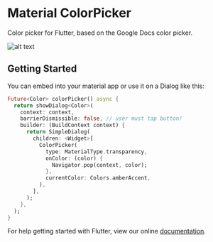 # Material ColorPicker

Color picker for Flutter, based on the Google Docs color picker.

![alt text](https://raw.githubusercontent.com/long1eu/material_color_picker/master/res/extras/demo.png)

## Getting Started

You can embed into your material app or use it on a Dialog like this:

```dart
Future<Color> colorPicker() async {
  return showDialog<Color>(
    context: context,
    barrierDismissible: false, // user must tap button!
    builder: (BuildContext context) {
      return SimpleDialog(
        children: <Widget>[
          ColorPicker(
            type: MaterialType.transparency,
            onColor: (color) {
              Navigator.pop(context, color);
            },
            currentColor: Colors.amberAccent,
          ),
        ],
      );
    },
  );
}
```

For help getting started with Flutter, view our online [documentation](http://flutter.io/).
